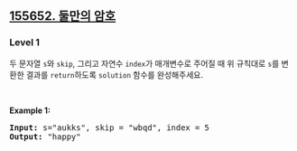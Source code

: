 <h2><a href="https://school.programmers.co.kr/learn/courses/30/lessons/155652">155652. 둘만의 암호 </a></h2><h3>Level 1</h3>

두 문자열 `s`와 `skip`, 그리고 자연수 `index`가 매개변수로 주어질 때 위 규칙대로 `s`를 변환한 결과를 `return`하도록 `solution` 함수를 완성해주세요.
<p>&nbsp;</p>
<p><strong class="example">Example 1:</strong></p>
<pre><strong>Input:</strong> s="aukks", skip = "wbqd", index = 5
<strong>Output:</strong> "happy"</pre>